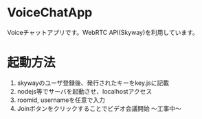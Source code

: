 # VoiceChatApp
Voiceチャットアプリです。WebRTC API(Skyway)を利用しています。

# 起動方法
1. skywayのユーザ登録後、発行されたキーをkey.jsに記載
2. nodejs等でサーバを起動させ、localhostアクセス
3. roomid, usernameを任意で入力
4. Joinボタンをクリックすることでビデオ会議開始
～工事中～
